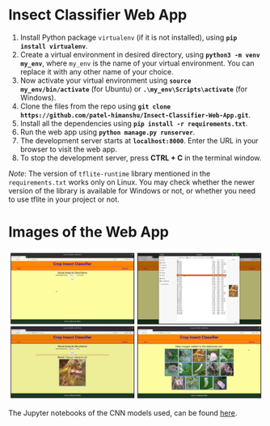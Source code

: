 # Insect Classifier Web App

1. Install Python package `virtualenv` (if it is not installed), using **`pip install virtualenv`**.
1. Create a virtual environment in desired directory, using **`python3 -m venv my_env`**, where `my_env` is the name of your virtual environment. You can replace it with any other name of your choice.
1. Now activate your virtual environment using **`source my_env/bin/activate`** (for Ubuntu) or **`.\my_env\Scripts\activate`** (for Windows).
1. Clone the files from the repo using **`git clone https://github.com/patel-himanshu/Insect-Classifier-Web-App.git`**.
1. Install all the dependencies using **`pip install -r requirements.txt`**.
1. Run the web app using **`python manage.py runserver`**.
1. The development server starts at **`localhost:8000`**. Enter the URL in your browser to visit the web app.
1. To stop the development server, press **CTRL + C** in the terminal window.

*Note*: The version of `tflite-runtime` library mentioned in the `requirements.txt` works only on Linux. You may check whether the newer version of the library is available for Windows or not, or whether you need to use tflite in your project or not.
# Images of the Web App

![](images/Web_App.png)

The Jupyter notebooks of the CNN models used, can be found [here](https://github.com/patel-himanshu/crop-insect-classification).
